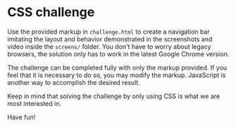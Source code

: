 # CSS challenge

Use the provided markup in `challenge.html` to create a navigation bar imitating the layout and behavior demonstrated in the screenshots and video inside the `screens/` folder.
You don't have to worry about legacy browsers, the solution only has to work in the latest Google Chrome version.

The challenge can be completed fully with only the markup provided. If you feel that it is necessary to do so, you may modify the markup. JavaScript is another way to accomplish the desired result.

Keep in mind that solving the challenge by only using CSS is what we are most interested in.

Have fun!
